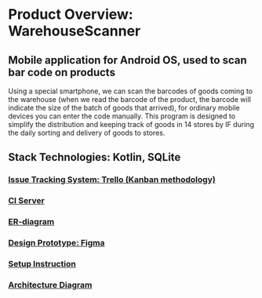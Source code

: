# Product Overview: WarehouseScanner
## Mobile application for Android OS, used to scan bar code on products
Using a special smartphone, we can scan the barcodes of goods coming to the warehouse (when we read the barcode of the product, the barcode will indicate the size of the batch of goods that arrived), for ordinary mobile devices you can enter the code manually. This program is designed to simplify the distribution and keeping track of goods in 14 stores by IF during the daily sorting and delivery of goods to stores.

## Stack Technologies: Kotlin, SQLite
### [Issue Tracking System: Trello (Kanban methodology)](https://trello.com/b/2v37q6iE/profs)
### [CI Server](https://app.circleci.com/pipelines/github/profs-3301/WarehouseScanner)
### [ER-diagram](https://dbdiagram.io/d/61858f69d5d522682dfadc93)
### [Design Prototype: Figma](https://www.figma.com/file/swGLEJ10bhhUrC9EVhrWuB/Mobile-app?node-id=0%3A1)
### [Setup Instruction](https://github.com/profs-3301/WarehouseScanner/blob/develop/SETUP.md)
### [Architecture Diagram](https://lucid.app/lucidchart/db4ee3e0-5b13-4499-abee-d59e0d2d7d83/edit?invitationId=inv_f293f98b-d4e6-44e8-9ae8-a0c2382e9bf6)

